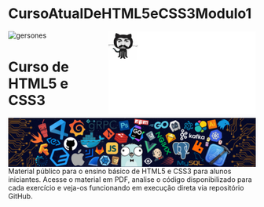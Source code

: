 # CursoAtualDeHTML5eCSS3Modulo1

 ![gersones](https://user-images.githubusercontent.com/62805855/112034622-70571600-8b1d-11eb-92e3-cba8b29f5651.png)
<img src="imagens/avatargit.png" align="right" width="300">
# Curso de HTML5 e CSS3
<div>
<img align="center" alt="Header" src="https://github.com/GersonESS/GersonES/blob/main/img/header.png?raw=true"/>
</div>
Material público para o ensino básico de HTML5 e CSS3 para alunos iniciantes. Acesse o material em PDF, analise o código disponibilizado para cada exercício e veja-os funcionando em execução direta via repositório GitHub.

